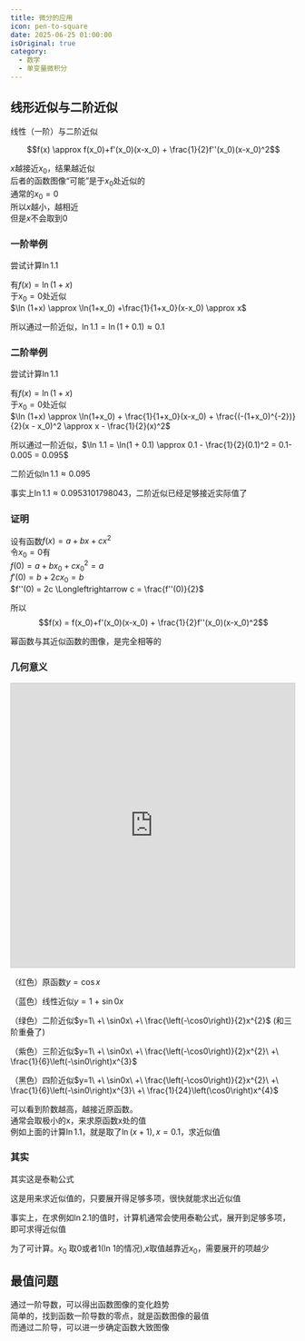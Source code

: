 ```yaml
---
title: 微分的应用
icon: pen-to-square
date: 2025-06-25 01:00:00
isOriginal: true
category:
  - 数学
  - 单变量微积分
---
```


<!-- more -->

## 线形近似与二阶近似

线性（一阶）与二阶近似

$$f(x) \approx f(x_0)+f'(x_0)(x-x_0) + \frac{1}{2}f''(x_0)(x-x_0)^2$$

$x$越接近$x_0$，结果越近似  
后者的函数图像“可能”是于$x_0$处近似的  
通常的$x_0 = 0$  
所以$x$越小，越相近  
但是$x$不会取到0



### 一阶举例
尝试计算$\ln 1.1$

有$f(x) = \ln (1+x)$  
于$x_0 = 0$处近似  
$\ln (1+x) \approx \ln(1+x_0) +\frac{1}{1+x_0}(x-x_0) \approx x$  

所以通过一阶近似，$\ln 1.1 = \ln(1 + 0.1) \approx 0.1$

### 二阶举例

尝试计算$\ln 1.1$

有$f(x) = \ln (1+x)$  
于$x_0 = 0$处近似  
$\ln (1+x) \approx \ln(1+x_0) + \frac{1}{1+x_0}(x-x_0) + \frac{(-(1+x_0)^{-2})}{2}(x - x_0)^2 \approx x - \frac{1}{2}(x)^2$  

所以通过一阶近似，$\ln 1.1 = \ln(1 + 0.1) \approx 0.1 - \frac{1}{2}(0.1)^2 = 0.1- 0.005 = 0.095$

二阶近似$\ln 1.1 \approx 0.095$

事实上$\ln 1.1 \approx 0.0953101798043$，二阶近似已经足够接近实际值了

### 证明

设有函数$f(x) = a + bx + cx^2$  
令$x_0 = 0$有  
$f(0) = a + bx_0 + cx_0^2 = a$  
$f'(0) = b + 2cx_0 = b$  
$f''(0) = 2c \Longleftrightarrow c = \frac{f''(0)}{2}$  

所以  
$$f(x) = f(x_0)+f'(x_0)(x-x_0) + \frac{1}{2}f''(x_0)(x-x_0)^2$$

幂函数与其近似函数的图像，是完全相等的

### 几何意义

<iframe src="https://www.desmos.com/calculator/ucwqpb2e7a?embed" width="500" height="500" style="border: 1px solid #ccc" frameborder=0></iframe>

（红色）原函数$y = \cos x$

（蓝色）线性近似$y=1\ +\ \sin0x$

（绿色）二阶近似$y=1\ +\ \sin0x\ +\ \frac{\left(-\cos0\right)}{2}x^{2}$ (和三阶重叠了)

（紫色）三阶近似$y=1\ +\ \sin0x\ +\ \frac{\left(-\cos0\right)}{2}x^{2}\ +\ \frac{1}{6}\left(-\sin0\right)x^{3}$

（黑色）四阶近似$y=1\ +\ \sin0x\ +\ \frac{\left(-\cos0\right)}{2}x^{2}\ +\ \frac{1}{6}\left(-\sin0\right)x^{3}\ +\ \frac{1}{24}\left(\cos0\right)x^{4}$

可以看到阶数越高，越接近原函数。  
通常会取极小的x，来求原函数x处的值  
例如上面的计算$\ln 1.1$，就是取了$\ln(x+1),x = 0.1$，求近似值  


### 其实

其实这是泰勒公式

这是用来求近似值的，只要展开得足够多项，很快就能求出近似值

事实上，在求例如$\ln 2.1$的值时，计算机通常会使用泰勒公式，展开到足够多项，即可求得近似值

为了可计算。$x_0$ 取0或者1(ln 1的情况),$x$取值越靠近$x_0$，需要展开的项越少

## 最值问题

通过一阶导数，可以得出函数图像的变化趋势  
简单的，找到函数一阶导数的零点，就是函数图像的最值  
而通过二阶导，可以进一步确定函数大致图像
